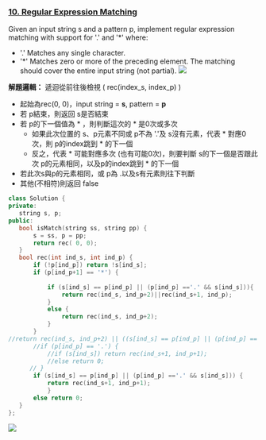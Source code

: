 ### [10. Regular Expression Matching](https://leetcode.com/problems/regular-expression-matching/)
Given an input string s and a pattern p, implement regular expression matching with support for '.' and '*' where:

* '.' Matches any single character.​​​​
* '*' Matches zero or more of the preceding element.
The matching should cover the entire input string (not partial).
![](https://i.imgur.com/RTEhCC1.png)

**解題邏輯：**
遞迴從前往後檢視 ( rec(index_s, index_p) )
* 起始為rec(0, 0)，input string = **s**, pattern = **p**
* 若 p結束，則返回 s是否結束
* 若 p的下一個值為 * ，則判斷這次的 * 是0次或多次
     * 如果此次位置的 s、p元素不同或 p不為 '.'及 s沒有元素，代表 * 對應0次，則 p的index跳到 * 的下一個
     * 反之，代表 * 可能對應多次 (也有可能0次)，則要判斷 s的下一個是否跟此次 p的元素相同，以及p的index跳到 * 的下一個
* 若此次s與p的元素相同，或 p為 .以及s有元素則往下判斷
* 其他(不相符)則返回 false
 ``` c++
 class Solution {
private:
    string s, p;
public:
    bool isMatch(string ss, string pp) {
        s = ss, p = pp;
        return rec( 0, 0);
    }
    bool rec(int ind_s, int ind_p) {
        if (!p[ind_p]) return !s[ind_s];
        if (p[ind_p+1] == '*') {
            
            if (s[ind_s] == p[ind_p] || (p[ind_p] =='.' && s[ind_s])){
                return rec(ind_s, ind_p+2)||rec(ind_s+1, ind_p);
            }
            else {
                return rec(ind_s, ind_p+2);
            }
        }
//return rec(ind_s, ind_p+2) || ((s[ind_s] == p[ind_p] || (p[ind_p] =='.' && s[ind_s])) && rec(ind_s+1, ind_p));
        //if (p[ind_p] == '.') {
            //if (s[ind_s]) return rec(ind_s+1, ind_p+1);
            //else return 0;
       // }
        if (s[ind_s] == p[ind_p] || (p[ind_p] =='.' && s[ind_s])) {
            return rec(ind_s+1, ind_p+1);
            } 
        else return 0;
    }
};
```
![](https://i.imgur.com/40DgvfN.png)